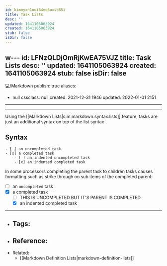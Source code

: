 ```yaml
---
id: kimmyxn1nui64mq6uxsb85i
title: Task Lists
desc: ''
updated: 1641105063924
created: 1641105063924
stub: false
isDir: false
---
```


w---
id: LFNzQLDjOmRjKwEA75VJZ
title: Task Lists
desc: ''
updated: 1641105063924
created: 1641105063924
stub: false
isDir: false
---
💻️/Markdown
publish: true
aliases:

- null
  cssclass: null
  created: 2021-12-31 1946
  updated: 2022-01-01 2151

---

---

Using the [[Markdown Lists|s.m.markdown.syntax.lists]] feature, tasks are just an additional syntax on top of the list syntax

## Syntax

```
- [ ] an uncompleted task
- [x] a completed task
	- [ ] an indented uncompleted task
	- [x] an indented completed task	
```

In some processors completing the parent task to children tasks causes formatting such as strike through on sub items of the completed parent:

- [ ] an `uncompleted` task
- [x] a completed task
  - [ ] THIS IS UNCOMPLETED BUT IT'S PARENT IS COMPLETED
  - [x] an indented completed task	

---

- ## Tags:
- ## Reference:
- Related:
  - [[Markdown Definition Lists|markdown-definition-lists]]

